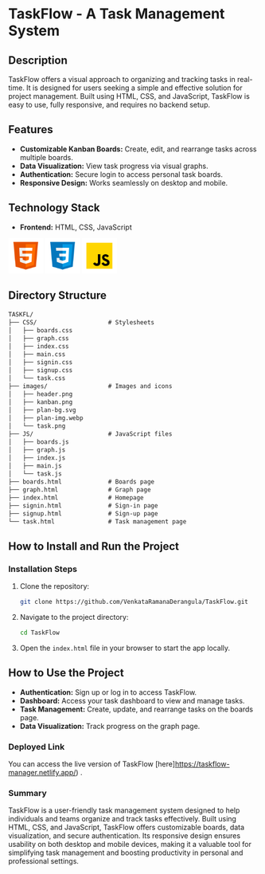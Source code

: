 
# TaskFlow - A Task Management System

## Description
TaskFlow offers a visual approach to organizing and tracking tasks in real-time. It is designed for users seeking a simple and effective solution for project management. Built using HTML, CSS, and JavaScript, TaskFlow is easy to use, fully responsive, and requires no backend setup.

## Features
- **Customizable Kanban Boards:** Create, edit, and rearrange tasks across multiple boards.
- **Data Visualization:** View task progress via visual graphs.
- **Authentication:** Secure login to access personal task boards.
- **Responsive Design:** Works seamlessly on desktop and mobile.

## Technology Stack
- **Frontend:** HTML, CSS, JavaScript

[<img src="https://github.com/VenkataRamanaDerangula/DERANGULA/blob/main/images/Skills/html.svg" alt="HTML" width="70" height="70"/>](https://html.com) 
[<img src="https://github.com/VenkataRamanaDerangula/DERANGULA/blob/main/images/Skills/css.svg" alt="CSS" width="70" height="70"/>](https://css-tricks.com)
[<img src="https://github.com/VenkataRamanaDerangula/DERANGULA/blob/main/images/Skills/javascript.svg" alt="JavaScript" width="70" height="70"/>](https://developer.mozilla.org/en-US/docs/Web/JavaScript) 


## Directory Structure
```
TASKFL/
├── CSS/                    # Stylesheets
│   ├── boards.css
│   ├── graph.css
│   ├── index.css
│   ├── main.css
│   ├── signin.css
│   ├── signup.css
│   └── task.css
├── images/                 # Images and icons
│   ├── header.png
│   ├── kanban.png
│   ├── plan-bg.svg
│   ├── plan-img.webp
│   └── task.png
├── JS/                     # JavaScript files
│   ├── boards.js
│   ├── graph.js
│   ├── index.js
│   ├── main.js
│   └── task.js
├── boards.html             # Boards page
├── graph.html              # Graph page
├── index.html              # Homepage
├── signin.html             # Sign-in page
├── signup.html             # Sign-up page
└── task.html               # Task management page
```

## How to Install and Run the Project

### Installation Steps
1. Clone the repository:
   ```bash
   git clone https://github.com/VenkataRamanaDerangula/TaskFlow.git
   ```
2. Navigate to the project directory:
   ```bash
   cd TaskFlow
   ```
3. Open the `index.html` file in your browser to start the app locally.

## How to Use the Project
- **Authentication:** Sign up or log in to access TaskFlow.
- **Dashboard:** Access your task dashboard to view and manage tasks.
- **Task Management:** Create, update, and rearrange tasks on the boards page.
- **Data Visualization:** Track progress on the graph page.

### Deployed Link

You can access the live version of TaskFlow [here]https://taskflow-manager.netlify.app/) .

### Summary
TaskFlow is a user-friendly task management system designed to help individuals and teams organize and track tasks effectively. Built using HTML, CSS, and JavaScript, TaskFlow offers customizable boards, data visualization, and secure authentication. Its responsive design ensures usability on both desktop and mobile devices, making it a valuable tool for simplifying task management and boosting productivity in personal and professional settings.


